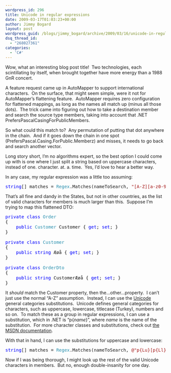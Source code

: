 ```yaml
---
wordpress_id: 296
title: Unicode in regular expressions
date: 2009-03-17T01:03:23+00:00
author: Jimmy Bogard
layout: post
wordpress_guid: /blogs/jimmy_bogard/archive/2009/03/16/unicode-in-regular-expressions.aspx
dsq_thread_id:
  - "268027361"
categories:
  - 'C#'
---
```

Wow, what an interesting blog post title!&#160; Two technologies, each scintillating by itself, when brought together have more energy than a 1988 GnR concert.

A feature request came up in AutoMapper to support international characters.&#160; On the surface, that might seem simple, were it not for AutoMapper’s flattening feature.&#160; AutoMapper requires zero configuration for flattened mappings, as long as the names all match up (minus all those dots).&#160; The trick came into figuring out how to take a destination member and search the source type members, taking into account that .NET PrefersPascalCasingForPublicMembers.

So what could this match to?&#160; Any permutation of putting that dot anywhere in the chain.&#160; And if it goes down the chain in one spot (PrefersPascal.Casing.ForPublic.Memberz) and misses, it needs to go back and search another vector.

Long story short, I’m no algorithms expert, so the best option I could come up with is one where I just split a string based on uppercase characters, instead of one. character. at. a. time.&#160; Yes, I’d love to hear a better way.

In any case, my regular expression was a little too assuming:

<pre><span style="color: blue">string</span>[] matches = <span style="color: #2b91af">Regex</span>.Matches(nameToSearch, <span style="color: #a31515">"[A-Z][a-z0-9]*"</span>)</pre>

[](http://11011.net/software/vspaste)

That’s all fine and dandy in the States, but not in other countries, as the list of valid characters for members is much larger than this.&#160; Suppose I’m trying to map this flattened DTO:

<pre><span style="color: blue">private class </span><span style="color: #2b91af">Order
</span>{
    <span style="color: blue">public </span><span style="color: #2b91af">Customer </span>Customer { <span style="color: blue">get</span>; <span style="color: blue">set</span>; }
}

<span style="color: blue">private class </span><span style="color: #2b91af">Customer
</span>{
    <span style="color: blue">public string </span>Æøå { <span style="color: blue">get</span>; <span style="color: blue">set</span>; }
}

<span style="color: blue">private class </span><span style="color: #2b91af">OrderDto
</span>{
    <span style="color: blue">public string </span>CustomerÆøå { <span style="color: blue">get</span>; <span style="color: blue">set</span>; }
}</pre>

[](http://11011.net/software/vspaste)

It _should_ match the Customer property, then the…other…property.&#160; I can’t just use the normal “A-Z” assumption.&#160; Instead, I can use the [Unicode](http://www.unicode.org/Public/UNIDATA/UCD.html) general categories substitutions.&#160; Unicode defines general categories for characters, such as uppercase, lowercase, titlecase (Turkey), numbers and so on.&#160; To match these as a group in regular expressions, I can use a substitution, which in .NET is “p{_name_}”, where _name_ is the name of the substitution.&#160; For more character classes and substitutions, check out [the MSDN documentation](http://msdn.microsoft.com/en-us/library/20bw873z.aspx).

With that in hand, I can use the substitutions for uppercase and lowercase:

<pre><span style="color: blue">string</span>[] matches = <span style="color: #2b91af">Regex</span>.Matches(nameToSearch, <span style="color: #a31515">@"p{Lu}[p{Ll}0-9]*"</span>)</pre>

[](http://11011.net/software/vspaste)

Now if I was being thorough, I might look up the rest of the valid Unicode characters in members.&#160; But no, enough double-insanity for one day.